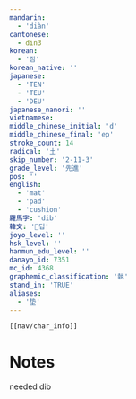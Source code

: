 ```yaml
---
mandarin:
  - 'diàn'
cantonese:
  - din3
korean:
  - '점'
korean_native: ''
japanese:
  - 'TEN'
  - 'TEU'
  - 'DEU'
japanese_nanori: ''
vietnamese:
middle_chinese_initial: 'd'
middle_chinese_final: 'ep'
stroke_count: 14
radical: '土'
skip_number: '2-11-3'
grade_level: '先進'
pos: ''
english:
  - 'mat'
  - 'pad'
  - 'cushion'
羅馬字: 'dib'
韓文: '딥'
joyo_level: ''
hsk_level: ''
hanmun_edu_level: ''
danayo_id: 7351
mc_id: 4368
graphemic_classification: '執'
stand_in: 'TRUE'
aliases:
  - '垫'
---
```

```meta-bind-embed
[[nav/char_info]]
```

# Notes
needed dib
